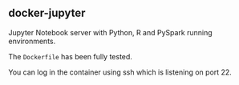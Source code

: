 ## docker-jupyter
Jupyter Notebook server with Python, R and PySpark running environments.

The `Dockerfile` has been fully tested.

You can log in the container using ssh which is listening on port 22.

